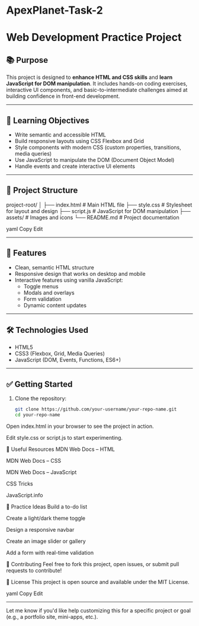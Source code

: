 # ApexPlanet-Task-2
# Web Development Practice Project

## 📚 Purpose

This project is designed to **enhance HTML and CSS skills** and **learn JavaScript for DOM manipulation**. It includes hands-on coding exercises, interactive UI components, and basic-to-intermediate challenges aimed at building confidence in front-end development.

---

## 🧠 Learning Objectives

- Write semantic and accessible HTML
- Build responsive layouts using CSS Flexbox and Grid
- Style components with modern CSS (custom properties, transitions, media queries)
- Use JavaScript to manipulate the DOM (Document Object Model)
- Handle events and create interactive UI elements

---

## 📁 Project Structure

project-root/
│
├── index.html # Main HTML file
├── style.css # Stylesheet for layout and design
├── script.js # JavaScript for DOM manipulation
├── assets/ # Images and icons
└── README.md # Project documentation

yaml
Copy
Edit

---

## 🚀 Features

- Clean, semantic HTML structure
- Responsive design that works on desktop and mobile
- Interactive features using vanilla JavaScript:
  - Toggle menus
  - Modals and overlays
  - Form validation
  - Dynamic content updates

---

## 🛠️ Technologies Used

- HTML5
- CSS3 (Flexbox, Grid, Media Queries)
- JavaScript (DOM, Events, Functions, ES6+)

---

## ✅ Getting Started

1. Clone the repository:
   ```bash
   git clone https://github.com/your-username/your-repo-name.git
   cd your-repo-name
Open index.html in your browser to see the project in action.

Edit style.css or script.js to start experimenting.

📌 Useful Resources
MDN Web Docs – HTML

MDN Web Docs – CSS

MDN Web Docs – JavaScript

CSS Tricks

JavaScript.info

🧪 Practice Ideas
Build a to-do list

Create a light/dark theme toggle

Design a responsive navbar

Create an image slider or gallery

Add a form with real-time validation

🤝 Contributing
Feel free to fork this project, open issues, or submit pull requests to contribute!

📄 License
This project is open source and available under the MIT License.

yaml
Copy
Edit

---

Let me know if you'd like help customizing this for a specific project or goal (e.g., a portfolio site, mini-apps, etc.).



